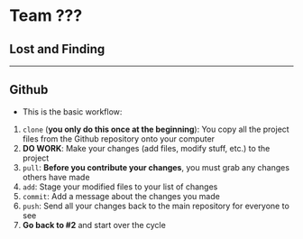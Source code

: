 # Team ???

## Lost and Finding

-------------------------------------------------

## Github

* This is the basic workflow:

1. `clone` (**you only do this once at the beginning**): You copy all the project files from the Github repository onto your computer
2. **DO WORK**: Make your changes (add files, modify stuff, etc.) to the project
3. `pull`: **Before you contribute your changes**, you must grab any changes others have made
4. `add`: Stage your modified files to your list of changes
5. `commit`: Add a message about the changes you made
6. `push`: Send all your changes back to the main repository for everyone to see
7. **Go back to #2** and start over the cycle